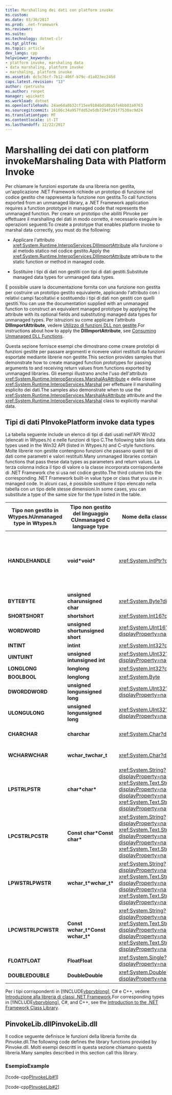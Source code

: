 ```yaml
---
title: Marshalling dei dati con platform invoke
ms.custom: 
ms.date: 03/30/2017
ms.prod: .net-framework
ms.reviewer: 
ms.suite: 
ms.technology: dotnet-clr
ms.tgt_pltfrm: 
ms.topic: article
dev_langs: cpp
helpviewer_keywords:
- platform invoke, marshaling data
- data marshaling, platform invoke
- marshaling, platform invoke
ms.assetid: dc5c76cf-7b12-406f-b79c-d1a023ec245d
caps.latest.revision: "13"
author: rpetrusha
ms.author: ronpet
manager: wpickett
ms.workload: dotnet
ms.openlocfilehash: 24ae6da0b32cf15ee9104bd10ba5fe6bb03a9763
ms.sourcegitcommit: 16186c34a957fdd52e5db7294f291f7530ac9d24
ms.translationtype: MT
ms.contentlocale: it-IT
ms.lasthandoff: 12/22/2017
---
```

# <a name="marshaling-data-with-platform-invoke"></a><span data-ttu-id="0b253-102">Marshalling dei dati con platform invoke</span><span class="sxs-lookup"><span data-stu-id="0b253-102">Marshaling Data with Platform Invoke</span></span>
<span data-ttu-id="0b253-103">Per chiamare le funzioni esportate da una libreria non gestita, un'applicazione .NET Framework richiede un prototipo di funzione nel codice gestito che rappresenta la funzione non gestita.</span><span class="sxs-lookup"><span data-stu-id="0b253-103">To call functions exported from an unmanaged library, a .NET Framework application requires a function prototype in managed code that represents the unmanaged function.</span></span> <span data-ttu-id="0b253-104">Per creare un prototipo che abiliti PInvoke per effettuare il marshalling dei dati in modo corretto, è necessario eseguire le operazioni seguenti:</span><span class="sxs-lookup"><span data-stu-id="0b253-104">To create a prototype that enables platform invoke to marshal data correctly, you must do the following:</span></span>  
  
-   <span data-ttu-id="0b253-105">Applicare l'attributo <xref:System.Runtime.InteropServices.DllImportAttribute> alla funzione o al metodo statico nel codice gestito.</span><span class="sxs-lookup"><span data-stu-id="0b253-105">Apply the <xref:System.Runtime.InteropServices.DllImportAttribute> attribute to the static function or method in managed code.</span></span>  
  
-   <span data-ttu-id="0b253-106">Sostituire i tipi di dati non gestiti con tipi di dati gestiti.</span><span class="sxs-lookup"><span data-stu-id="0b253-106">Substitute managed data types for unmanaged data types.</span></span>  
  
 <span data-ttu-id="0b253-107">È possibile usare la documentazione fornita con una funzione non gestita per costruire un prototipo gestito equivalente, applicando l'attributo con i relativi campi facoltativi e sostituendo i tipi di dati non gestiti con quelli gestiti.</span><span class="sxs-lookup"><span data-stu-id="0b253-107">You can use the documentation supplied with an unmanaged function to construct an equivalent managed prototype by applying the attribute with its optional fields and substituting managed data types for unmanaged types.</span></span> <span data-ttu-id="0b253-108">Per istruzioni su come applicare l'attributo **DllImportAttribute**, vedere [Utilizzo di funzioni DLL non gestite](../../../docs/framework/interop/consuming-unmanaged-dll-functions.md).</span><span class="sxs-lookup"><span data-stu-id="0b253-108">For instructions about how to apply the **DllImportAttribute**, see [Consuming Unmanaged DLL Functions](../../../docs/framework/interop/consuming-unmanaged-dll-functions.md).</span></span>  
  
 <span data-ttu-id="0b253-109">Questa sezione fornisce esempi che dimostrano come creare prototipi di funzioni gestite per passare argomenti e ricevere valori restituiti da funzioni esportate mediante librerie non gestite.</span><span class="sxs-lookup"><span data-stu-id="0b253-109">This section provides samples that demonstrate how to create managed function prototypes for passing arguments to and receiving return values from functions exported by unmanaged libraries.</span></span> <span data-ttu-id="0b253-110">Gli esempi illustrano anche l'uso dell'attributo <xref:System.Runtime.InteropServices.MarshalAsAttribute> e della classe <xref:System.Runtime.InteropServices.Marshal> per effettuare il marshalling esplicito dei dati.</span><span class="sxs-lookup"><span data-stu-id="0b253-110">The samples also demonstrate when to use the <xref:System.Runtime.InteropServices.MarshalAsAttribute> attribute and the <xref:System.Runtime.InteropServices.Marshal> class to explicitly marshal data.</span></span>  
  
## <a name="platform-invoke-data-types"></a><span data-ttu-id="0b253-111">Tipi di dati PInvoke</span><span class="sxs-lookup"><span data-stu-id="0b253-111">Platform invoke data types</span></span>  
 <span data-ttu-id="0b253-112">La tabella seguente include un elenco di tipi di dati usati nell'API Win32 (elencati in Wtypes.h) e nelle funzioni di tipo C.</span><span class="sxs-lookup"><span data-stu-id="0b253-112">The following table lists data types used in the Win32 API (listed in Wtypes.h) and C-style functions.</span></span> <span data-ttu-id="0b253-113">Molte librerie non gestite contengono funzioni che passano questi tipi di dati come parametri e valori restituiti.</span><span class="sxs-lookup"><span data-stu-id="0b253-113">Many unmanaged libraries contain functions that pass these data types as parameters and return values.</span></span> <span data-ttu-id="0b253-114">La terza colonna indica il tipo di valore o la classe incorporata corrispondente di .NET Framework che si usa nel codice gestito.</span><span class="sxs-lookup"><span data-stu-id="0b253-114">The third column lists the corresponding .NET Framework built-in value type or class that you use in managed code.</span></span> <span data-ttu-id="0b253-115">In alcuni casi, è possibile sostituire il tipo elencato nella tabella con un tipo delle stesse dimensioni.</span><span class="sxs-lookup"><span data-stu-id="0b253-115">In some cases, you can substitute a type of the same size for the type listed in the table.</span></span>  
  
|<span data-ttu-id="0b253-116">Tipo non gestito in Wtypes.h</span><span class="sxs-lookup"><span data-stu-id="0b253-116">Unmanaged type in Wtypes.h</span></span>|<span data-ttu-id="0b253-117">Tipo non gestito del linguaggio C</span><span class="sxs-lookup"><span data-stu-id="0b253-117">Unmanaged C language type</span></span>|<span data-ttu-id="0b253-118">Nome della classe gestita</span><span class="sxs-lookup"><span data-stu-id="0b253-118">Managed class name</span></span>|<span data-ttu-id="0b253-119">Descrizione</span><span class="sxs-lookup"><span data-stu-id="0b253-119">Description</span></span>|  
|--------------------------------|-------------------------------|------------------------|-----------------|  
|<span data-ttu-id="0b253-120">**HANDLE**</span><span class="sxs-lookup"><span data-stu-id="0b253-120">**HANDLE**</span></span>|<span data-ttu-id="0b253-121">**void\***</span><span class="sxs-lookup"><span data-stu-id="0b253-121">**void\***</span></span>|<xref:System.IntPtr?displayProperty=nameWithType>|<span data-ttu-id="0b253-122">32 bit nei sistemi operativi Windows a 32 bit, 64 bit nei sistemi operativi Windows a 64 bit.</span><span class="sxs-lookup"><span data-stu-id="0b253-122">32 bits on 32-bit Windows operating systems, 64 bits on 64-bit Windows operating systems.</span></span>|  
|<span data-ttu-id="0b253-123">**BYTE**</span><span class="sxs-lookup"><span data-stu-id="0b253-123">**BYTE**</span></span>|<span data-ttu-id="0b253-124">**unsigned char**</span><span class="sxs-lookup"><span data-stu-id="0b253-124">**unsigned char**</span></span>|<xref:System.Byte?displayProperty=nameWithType>|<span data-ttu-id="0b253-125">8 bit</span><span class="sxs-lookup"><span data-stu-id="0b253-125">8 bits</span></span>|  
|<span data-ttu-id="0b253-126">**SHORT**</span><span class="sxs-lookup"><span data-stu-id="0b253-126">**SHORT**</span></span>|<span data-ttu-id="0b253-127">**short**</span><span class="sxs-lookup"><span data-stu-id="0b253-127">**short**</span></span>|<xref:System.Int16?displayProperty=nameWithType>|<span data-ttu-id="0b253-128">16 bit</span><span class="sxs-lookup"><span data-stu-id="0b253-128">16 bits</span></span>|  
|<span data-ttu-id="0b253-129">**WORD**</span><span class="sxs-lookup"><span data-stu-id="0b253-129">**WORD**</span></span>|<span data-ttu-id="0b253-130">**unsigned short**</span><span class="sxs-lookup"><span data-stu-id="0b253-130">**unsigned short**</span></span>|<xref:System.UInt16?displayProperty=nameWithType>|<span data-ttu-id="0b253-131">16 bit</span><span class="sxs-lookup"><span data-stu-id="0b253-131">16 bits</span></span>|  
|<span data-ttu-id="0b253-132">**INT**</span><span class="sxs-lookup"><span data-stu-id="0b253-132">**INT**</span></span>|<span data-ttu-id="0b253-133">**int**</span><span class="sxs-lookup"><span data-stu-id="0b253-133">**int**</span></span>|<xref:System.Int32?displayProperty=nameWithType>|<span data-ttu-id="0b253-134">32 bit</span><span class="sxs-lookup"><span data-stu-id="0b253-134">32 bits</span></span>|  
|<span data-ttu-id="0b253-135">**UINT**</span><span class="sxs-lookup"><span data-stu-id="0b253-135">**UINT**</span></span>|<span data-ttu-id="0b253-136">**unsigned int**</span><span class="sxs-lookup"><span data-stu-id="0b253-136">**unsigned int**</span></span>|<xref:System.UInt32?displayProperty=nameWithType>|<span data-ttu-id="0b253-137">32 bit</span><span class="sxs-lookup"><span data-stu-id="0b253-137">32 bits</span></span>|  
|<span data-ttu-id="0b253-138">**LONG**</span><span class="sxs-lookup"><span data-stu-id="0b253-138">**LONG**</span></span>|<span data-ttu-id="0b253-139">**long**</span><span class="sxs-lookup"><span data-stu-id="0b253-139">**long**</span></span>|<xref:System.Int32?displayProperty=nameWithType>|<span data-ttu-id="0b253-140">32 bit</span><span class="sxs-lookup"><span data-stu-id="0b253-140">32 bits</span></span>|  
|<span data-ttu-id="0b253-141">**BOOL**</span><span class="sxs-lookup"><span data-stu-id="0b253-141">**BOOL**</span></span>|<span data-ttu-id="0b253-142">**long**</span><span class="sxs-lookup"><span data-stu-id="0b253-142">**long**</span></span>|<xref:System.Byte>|<span data-ttu-id="0b253-143">32 bit</span><span class="sxs-lookup"><span data-stu-id="0b253-143">32 bits</span></span>|  
|<span data-ttu-id="0b253-144">**DWORD**</span><span class="sxs-lookup"><span data-stu-id="0b253-144">**DWORD**</span></span>|<span data-ttu-id="0b253-145">**unsigned long**</span><span class="sxs-lookup"><span data-stu-id="0b253-145">**unsigned long**</span></span>|<xref:System.UInt32?displayProperty=nameWithType>|<span data-ttu-id="0b253-146">32 bit</span><span class="sxs-lookup"><span data-stu-id="0b253-146">32 bits</span></span>|  
|<span data-ttu-id="0b253-147">**ULONG**</span><span class="sxs-lookup"><span data-stu-id="0b253-147">**ULONG**</span></span>|<span data-ttu-id="0b253-148">**unsigned long**</span><span class="sxs-lookup"><span data-stu-id="0b253-148">**unsigned long**</span></span>|<xref:System.UInt32?displayProperty=nameWithType>|<span data-ttu-id="0b253-149">32 bit</span><span class="sxs-lookup"><span data-stu-id="0b253-149">32 bits</span></span>|  
|<span data-ttu-id="0b253-150">**CHAR**</span><span class="sxs-lookup"><span data-stu-id="0b253-150">**CHAR**</span></span>|<span data-ttu-id="0b253-151">**char**</span><span class="sxs-lookup"><span data-stu-id="0b253-151">**char**</span></span>|<xref:System.Char?displayProperty=nameWithType>|<span data-ttu-id="0b253-152">Decorare con ANSI.</span><span class="sxs-lookup"><span data-stu-id="0b253-152">Decorate with ANSI.</span></span>|  
|<span data-ttu-id="0b253-153">**WCHAR**</span><span class="sxs-lookup"><span data-stu-id="0b253-153">**WCHAR**</span></span>|<span data-ttu-id="0b253-154">**wchar_t**</span><span class="sxs-lookup"><span data-stu-id="0b253-154">**wchar_t**</span></span>|<xref:System.Char?displayProperty=nameWithType>|<span data-ttu-id="0b253-155">Decorare con Unicode.</span><span class="sxs-lookup"><span data-stu-id="0b253-155">Decorate with Unicode.</span></span>|  
|<span data-ttu-id="0b253-156">**LPSTR**</span><span class="sxs-lookup"><span data-stu-id="0b253-156">**LPSTR**</span></span>|<span data-ttu-id="0b253-157">**char\***</span><span class="sxs-lookup"><span data-stu-id="0b253-157">**char\***</span></span>|<span data-ttu-id="0b253-158"><xref:System.String?displayProperty=nameWithType> o <xref:System.Text.StringBuilder?displayProperty=nameWithType></span><span class="sxs-lookup"><span data-stu-id="0b253-158"><xref:System.String?displayProperty=nameWithType> or <xref:System.Text.StringBuilder?displayProperty=nameWithType></span></span>|<span data-ttu-id="0b253-159">Decorare con ANSI.</span><span class="sxs-lookup"><span data-stu-id="0b253-159">Decorate with ANSI.</span></span>|  
|<span data-ttu-id="0b253-160">**LPCSTR**</span><span class="sxs-lookup"><span data-stu-id="0b253-160">**LPCSTR**</span></span>|<span data-ttu-id="0b253-161">**Const char\***</span><span class="sxs-lookup"><span data-stu-id="0b253-161">**Const char\***</span></span>|<span data-ttu-id="0b253-162"><xref:System.String?displayProperty=nameWithType> o <xref:System.Text.StringBuilder?displayProperty=nameWithType></span><span class="sxs-lookup"><span data-stu-id="0b253-162"><xref:System.String?displayProperty=nameWithType> or <xref:System.Text.StringBuilder?displayProperty=nameWithType></span></span>|<span data-ttu-id="0b253-163">Decorare con ANSI.</span><span class="sxs-lookup"><span data-stu-id="0b253-163">Decorate with ANSI.</span></span>|  
|<span data-ttu-id="0b253-164">**LPWSTR**</span><span class="sxs-lookup"><span data-stu-id="0b253-164">**LPWSTR**</span></span>|<span data-ttu-id="0b253-165">**wchar_t\***</span><span class="sxs-lookup"><span data-stu-id="0b253-165">**wchar_t\***</span></span>|<span data-ttu-id="0b253-166"><xref:System.String?displayProperty=nameWithType> o <xref:System.Text.StringBuilder?displayProperty=nameWithType></span><span class="sxs-lookup"><span data-stu-id="0b253-166"><xref:System.String?displayProperty=nameWithType> or <xref:System.Text.StringBuilder?displayProperty=nameWithType></span></span>|<span data-ttu-id="0b253-167">Decorare con Unicode.</span><span class="sxs-lookup"><span data-stu-id="0b253-167">Decorate with Unicode.</span></span>|  
|<span data-ttu-id="0b253-168">**LPCWSTR**</span><span class="sxs-lookup"><span data-stu-id="0b253-168">**LPCWSTR**</span></span>|<span data-ttu-id="0b253-169">**Const wchar_t\***</span><span class="sxs-lookup"><span data-stu-id="0b253-169">**Const wchar_t\***</span></span>|<span data-ttu-id="0b253-170"><xref:System.String?displayProperty=nameWithType> o <xref:System.Text.StringBuilder?displayProperty=nameWithType></span><span class="sxs-lookup"><span data-stu-id="0b253-170"><xref:System.String?displayProperty=nameWithType> or <xref:System.Text.StringBuilder?displayProperty=nameWithType></span></span>|<span data-ttu-id="0b253-171">Decorare con Unicode.</span><span class="sxs-lookup"><span data-stu-id="0b253-171">Decorate with Unicode.</span></span>|  
|<span data-ttu-id="0b253-172">**FLOAT**</span><span class="sxs-lookup"><span data-stu-id="0b253-172">**FLOAT**</span></span>|<span data-ttu-id="0b253-173">**Float**</span><span class="sxs-lookup"><span data-stu-id="0b253-173">**Float**</span></span>|<xref:System.Single?displayProperty=nameWithType>|<span data-ttu-id="0b253-174">32 bit</span><span class="sxs-lookup"><span data-stu-id="0b253-174">32 bits</span></span>|  
|<span data-ttu-id="0b253-175">**DOUBLE**</span><span class="sxs-lookup"><span data-stu-id="0b253-175">**DOUBLE**</span></span>|<span data-ttu-id="0b253-176">**Double**</span><span class="sxs-lookup"><span data-stu-id="0b253-176">**Double**</span></span>|<xref:System.Double?displayProperty=nameWithType>|<span data-ttu-id="0b253-177">64 bit</span><span class="sxs-lookup"><span data-stu-id="0b253-177">64 bits</span></span>|  
  
 <span data-ttu-id="0b253-178">Per i tipi corrispondenti in [!INCLUDE[vbprvblong](../../../includes/vbprvblong-md.md)], C# e C++, vedere [Introduzione alla libreria di classi .NET Framework](../../../docs/standard/class-library-overview.md).</span><span class="sxs-lookup"><span data-stu-id="0b253-178">For corresponding types in [!INCLUDE[vbprvblong](../../../includes/vbprvblong-md.md)], C#, and C++, see the [Introduction to the .NET Framework Class Library](../../../docs/standard/class-library-overview.md).</span></span>  
  
## <a name="pinvokelibdll"></a><span data-ttu-id="0b253-179">PinvokeLib.dll</span><span class="sxs-lookup"><span data-stu-id="0b253-179">PinvokeLib.dll</span></span>  
 <span data-ttu-id="0b253-180">Il codice seguente definisce le funzioni della libreria fornite da Pinvoke.dll.</span><span class="sxs-lookup"><span data-stu-id="0b253-180">The following code defines the library functions provided by Pinvoke.dll.</span></span> <span data-ttu-id="0b253-181">Molti esempi descritti in questa sezione chiamano questa libreria.</span><span class="sxs-lookup"><span data-stu-id="0b253-181">Many samples described in this section call this library.</span></span>  
  
### <a name="example"></a><span data-ttu-id="0b253-182">Esempio</span><span class="sxs-lookup"><span data-stu-id="0b253-182">Example</span></span>  
 [!code-cpp[PInvokeLib#1](../../../samples/snippets/cpp/VS_Snippets_CLR/pinvokelib/cpp/pinvokelib.cpp#1)]  
  
 [!code-cpp[PInvokeLib#2](../../../samples/snippets/cpp/VS_Snippets_CLR/pinvokelib/cpp/pinvokelib.h#2)]
